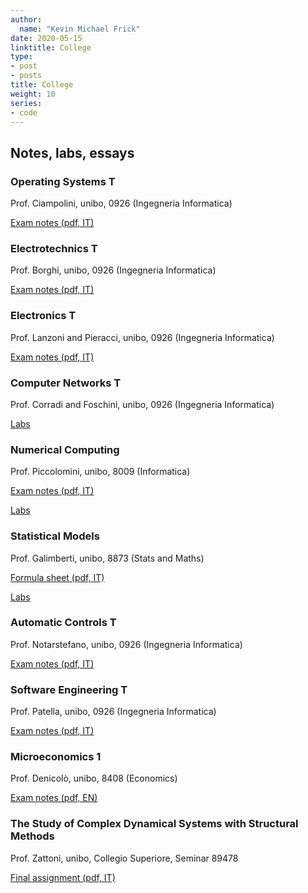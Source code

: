 ```yaml
---
author:
  name: "Kevin Michael Frick"
date: 2020-05-15
linktitle: College
type:
- post
- posts
title: College
weight: 10
series:
- code
---
```



## Notes, labs, essays

### Operating Systems T

Prof. Ciampolini, unibo, 0926 (Ingegneria Informatica)

[Exam notes (pdf, IT)](/college/notes/OS-T.pdf)

### Electrotechnics T

Prof. Borghi, unibo, 0926 (Ingegneria Informatica)

[Exam notes (pdf, IT)](/college/notes/ET-T.pdf)

### Electronics T

Prof. Lanzoni and Pieracci, unibo, 0926 (Ingegneria Informatica)

[Exam notes (pdf, IT)](/college/notes/EN-T.pdf)

### Computer Networks T

Prof. Corradi and Foschini, unibo, 0926 (Ingegneria Informatica)

[Labs](https://git.kmfrick.vision/kmfrick/Computer_Networks_T_Lab)

### Numerical Computing

Prof. Piccolomini, unibo, 8009 (Informatica)

[Exam notes (pdf, IT)](/college/notes/NC.pdf)

[Labs](https://git.kmfrick.vision/kmfrick/Numerical_Computing_Lab)
### Statistical Models

Prof. Galimberti, unibo, 8873 (Stats and Maths)

[Formula sheet (pdf, IT)](/college/notes/SM.pdf)

[Labs](https://git.kmfrick.vision/kmfrick/Statistical_Models_Lab)

### Automatic Controls T

Prof. Notarstefano, unibo, 0926 (Ingegneria Informatica)

[Exam notes (pdf, IT)](/college/notes/AC-T.pdf)

### Software Engineering T

Prof. Patella, unibo, 0926 (Ingegneria Informatica)

[Exam notes (pdf, IT)](/college/notes/SE-T.pdf)

### Microeconomics 1

Prof. Denicolò, unibo, 8408 (Economics)

[Exam notes (pdf, EN)](/college/notes/uE-1.pdf)

### The Study of Complex Dynamical Systems with Structural Methods

Prof. Zattoni, unibo, Collegio Superiore, Seminar 89478

[Final assignment (pdf, IT)](/college/assignments/EZ_89478.pdf)

